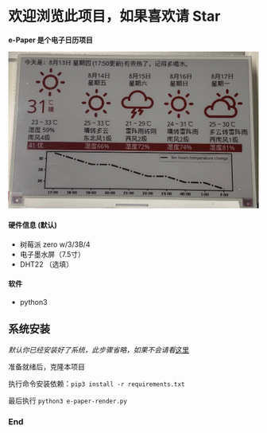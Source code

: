 # 欢迎浏览此项目，如果喜欢请 Star

**e-Paper 是个电子日历项目**


![Preview](/Preview.jpg "Preview")


#### 硬件信息 (默认)
- 树莓派 zero w/3/3B/4
- 电子墨水屏（7.5寸）
- DHT22 （选填）

#### 软件
- python3

## 系统安装

*默认你已经安装好了系统，此步骤省略，如果不会请看*[这里](https://zhuanlan.zhihu.com/p/59027897 "这里")

准备就绪后，克隆本项目

执行命令安装依赖：`pip3 install -r requirements.txt`

最后执行 `python3 e-paper-render.py`

### End